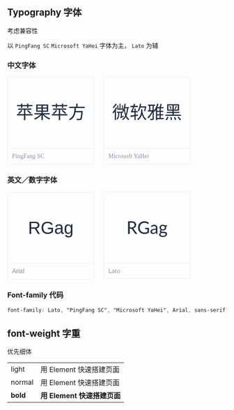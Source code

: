 <style lang="scss">
  .demo-typo-box {
    height: 200px;
    width: 200px;
    position: relative;
    border: 1px solid #eaeefb;
    font-size: 40px;
    color: #1f2d3d;
    text-align: center;
    line-height: 162px;
    padding-bottom: 36px;
    box-sizing: border-box;
    display: inline-block;
    margin-right: 17px;
    border-radius: 4px;

    .name {
      position: absolute;
      bottom: 0;
      width: 100%;
      height: 35px;
      border-top: 1px solid #eaeefb;
      font-size: 14px;
      color: #8492a6;
      line-height: 35px;
      text-align: left;
      text-indent: 10px;
    }
  }
  .typo-PingFang {
    font-family: 'PingFang SC';
  }
  .typo-Microsoft {
    font-family: 'Microsoft YaHei';
  }
  /* 英文 */
  .typo-Arial {
    font-family: 'Arial';
  }
  .typo-Lato {
    font-family: 'Lato';
  }
  .typo-weight-bold {
    font-weight: bold;
  }
  .typo-weight-normal {
    font-weight: normal;
  }
  .typo-weight-light {
    font-weight: light;
  }
</style>

## Typography 字体

考虑兼容性

以 `PingFang SC` `Microsoft YaHei` 字体为主， `Lato` 为辅

### 中文字体

<div class="demo-typo-box typo-PingFang">
  苹果苹方
  <div class="name">PingFang SC</div>
</div>
<div class="demo-typo-box typo-Microsoft">
  微软雅黑
  <div class="name">Microsoft YaHei</div>
</div>

### 英文／数字字体

<div class="demo-typo-box typo-Arial">
  RGag
  <div class="name">Arial</div>
</div>
<div class="demo-typo-box typo-Lato">
  RGag
  <div class="name">Lato</div>
</div>

### Font-family 代码

```css
font-family: Lato, "PingFang SC", "Microsoft YaHei", Arial, sans-serif;
```

## font-weight 字重

优先细体

<table>
  <tbody>
    <tr>
      <td class="typo-weight-light">light</td>
      <td class="typo-weight-light">用 Element 快速搭建页面</td>
    </tr>
    <tr>
      <td class="typo-weight-normal">normal</td>
      <td class="typo-weight-normal">用 Element 快速搭建页面</td>
    </tr>
    <tr>
      <td class="typo-weight-bold">bold</td>
      <td class="typo-weight-bold">用 Element 快速搭建页面</td>
    </tr>
  </tbody>
</table>
